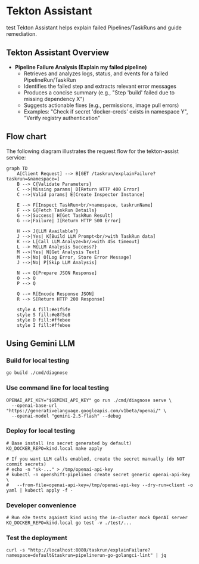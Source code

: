 # Tekton Assistant
test
Tekton Assistant helps explain failed Pipelines/TaskRuns and guide remediation. 

## Tekton Assistant Overview

- **Pipeline Failure Analysis (Explain my failed pipeline)**
  - Retrieves and analyzes logs, status, and events for a failed PipelineRun/TaskRun
  - Identifies the failed step and extracts relevant error messages
  - Produces a concise summary (e.g., "Step 'build' failed due to missing dependency X")
  - Suggests actionable fixes (e.g., permissions, image pull errors)
  - Examples: "Check if secret 'docker-creds' exists in namespace Y", "Verify registry authentication"

## Flow chart
The following diagram illustrates the request flow for the tekton-assist service:

```mermaid
graph TD
    A[Client Request] --> B[GET /taskrun/explainFailure?taskrun=&namespace=]
    B --> C{Validate Parameters}
    C -->|Missing params| D[Return HTTP 400 Error]
    C -->|Valid params| E[Create Inspector Instance]
    
    E --> F[Inspect TaskRun<br/>namespace, taskrunName]
    F --> G{Fetch TaskRun Details}
    G -->|Success| H[Get TaskRun Result]
    G -->|Failure| I[Return HTTP 500 Error]
    
    H --> J{LLM Available?}
    J -->|Yes| K[Build LLM Prompt<br/>with TaskRun data]
    K --> L[Call LLM.Analyze<br/>with 45s timeout]
    L --> M{LLM Analysis Success?}
    M -->|Yes| N[Get Analysis Text]
    M -->|No| O[Log Error, Store Error Message]
    J -->|No| P[Skip LLM Analysis]
    
    N --> Q[Prepare JSON Response]
    O --> Q
    P --> Q
    
    Q --> R[Encode Response JSON]
    R --> S[Return HTTP 200 Response]
    
    style A fill:#e1f5fe
    style S fill:#e8f5e8
    style D fill:#ffebee
    style I fill:#ffebee

```

## Using Gemini LLM

### Build for local testing
```
go build ./cmd/diagnose
```

### Use command line for local testing
```
OPENAI_API_KEY="$GEMINI_API_KEY" go run ./cmd/diagnose serve \
  --openai-base-url "https://generativelanguage.googleapis.com/v1beta/openai/" \
  --openai-model "gemini-2.5-flash" --debug
```

### Deploy for local testing
```
# Base install (no secret generated by default)
KO_DOCKER_REPO=kind.local make apply

# If you want LLM calls enabled, create the secret manually (do NOT commit secrets)
# echo -n "sk-..." > /tmp/openai-api-key
# kubectl -n openshift-pipelines create secret generic openai-api-key \
#   --from-file=openai-api-key=/tmp/openai-api-key --dry-run=client -o yaml | kubectl apply -f -
```

### Developer convenience
```
# Run e2e tests against kind using the in-cluster mock OpenAI server
KO_DOCKER_REPO=kind.local go test -v ./test/...
```

### Test the deployment
```
curl -s "http://localhost:8080/taskrun/explainFailure?namespace=default&taskrun=pipelinerun-go-golangci-lint" | jq
```
